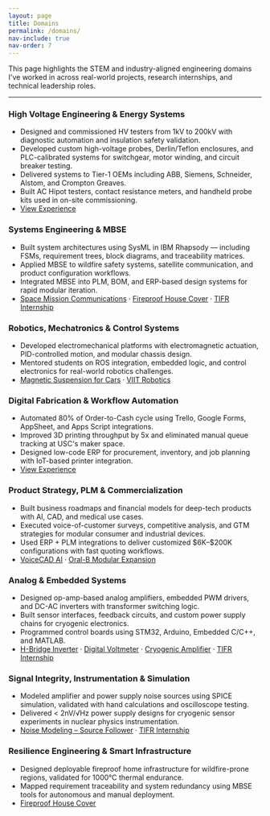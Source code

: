 ```yaml
---
layout: page
title: Domains
permalink: /domains/
nav-include: true
nav-order: 7
---
```


<p>This page highlights the STEM and industry-aligned engineering domains I've worked in across real-world projects, research internships, and technical leadership roles.</p>

<hr/>

<h3>High Voltage Engineering & Energy Systems</h3>
<ul>
  <li>Designed and commissioned HV testers from 1kV to 200kV with diagnostic automation and insulation safety validation.</li>
  <li>Developed custom high-voltage probes, Derlin/Teflon enclosures, and PLC-calibrated systems for switchgear, motor winding, and circuit breaker testing.</li>
  <li>Delivered systems to Tier-1 OEMs including ABB, Siemens, Schneider, Alstom, and Crompton Greaves.</li>
  <li>Built AC Hipot testers, contact resistance meters, and handheld probe kits used in on-site commissioning.</li>
  <li><a href="portfolio/experience/#----crest-test-systems-pvt-ltd">View Experience</a></li>
</ul>

<h3>Systems Engineering & MBSE</h3>
<ul>
  <li>Built system architectures using SysML in IBM Rhapsody — including FSMs, requirement trees, block diagrams, and traceability matrices.</li>
  <li>Applied MBSE to wildfire safety systems, satellite communication, and product configuration workflows.</li>
  <li>Integrated MBSE into PLM, BOM, and ERP-based design systems for rapid modular iteration.</li>
  <li>
    <a href="/projects/#mbse-space-mission-communication-system-nov-2024--dec-2024">Space Mission Communications</a> · 
    <a href="/projects/#fireproof-retractable-house-cover-jan-2025--mar-2025">Fireproof House Cover</a> · 
    <a href="/experience/#tata-institute-of-fundamental-research-tifr">TIFR Internship</a>
  </li>
</ul>

<h3>Robotics, Mechatronics & Control Systems</h3>
<ul>
  <li>Developed electromechanical platforms with electromagnetic actuation, PID-controlled motion, and modular chassis design.</li>
  <li>Mentored students on ROS integration, embedded logic, and control electronics for real-world robotics challenges.</li>
  <li>
    <a href="/projects/#magnetic-suspension-for-cars-nov-2017--dec-2017">Magnetic Suspension for Cars</a> · 
    <a href="/leadership/#viit-robotics">VIIT Robotics</a>
  </li>
</ul>

<h3>Digital Fabrication & Workflow Automation</h3>
<ul>
  <li>Automated 80% of Order-to-Cash cycle using Trello, Google Forms, AppSheet, and Apps Script integrations.</li>
  <li>Improved 3D printing throughput by 5x and eliminated manual queue tracking at USC's maker space.</li>
  <li>Designed low-code ERP for procurement, inventory, and job planning with IoT-based printer integration.</li>
  <li><a href="/experience/#university-of-southern-california--baum-family-maker-space">View Experience</a></li>
</ul>

<h3>Product Strategy, PLM & Commercialization</h3>
<ul>
  <li>Built business roadmaps and financial models for deep-tech products with AI, CAD, and medical use cases.</li>
  <li>Executed voice-of-customer surveys, competitive analysis, and GTM strategies for modular consumer and industrial devices.</li>
  <li>Used ERP + PLM integrations to deliver customized $6K–$200K configurations with fast quoting workflows.</li>
  <li>
    <a href="/projects/#voicecad-ai-ai-driven-cad-system-sep-2024--dec-2024">VoiceCAD AI</a> · 
    <a href="/projects/#expanding-oral-bs-modular-product-line-sep-2023--dec-2023">Oral-B Modular Expansion</a>
  </li>
</ul>

<h3>Analog & Embedded Systems</h3>
<ul>
  <li>Designed op-amp-based analog amplifiers, embedded PWM drivers, and DC-AC inverters with transformer switching logic.</li>
  <li>Built sensor interfaces, feedback circuits, and custom power supply chains for cryogenic electronics.</li>
  <li>Programmed control boards using STM32, Arduino, Embedded C/C++, and MATLAB.</li>
  <li>
    <a href="/projects/#h-bridge-72wh-240v-dc-ac-inverter-aug-2019--dec-2019">H-Bridge Inverter</a> · 
    <a href="/projects/#digital-voltmeter-feb-2019--apr-2019">Digital Voltmeter</a> · 
    <a href="/projects/#noise-modeling-of-a-source-follower-cryogenic-amplifier-may-2020--jun-2021">Cryogenic Amplifier</a> · 
    <a href="/experience/#tata-institute-of-fundamental-research-tifr">TIFR Internship</a>
  </li>
</ul>

<h3>Signal Integrity, Instrumentation & Simulation</h3>
<ul>
  <li>Modeled amplifier and power supply noise sources using SPICE simulation, validated with hand calculations and oscilloscope testing.</li>
  <li>Delivered < 2nV/√Hz power supply designs for cryogenic sensor experiments in nuclear physics instrumentation.</li>
  <li>
    <a href="/projects/#noise-modeling-of-a-source-follower-cryogenic-amplifier-may-2020--jun-2021">Noise Modeling – Source Follower</a> · 
    <a href="/experience/#tata-institute-of-fundamental-research-tifr">TIFR Internship</a>
  </li>
</ul>

<h3>Resilience Engineering & Smart Infrastructure</h3>
<ul>
  <li>Designed deployable fireproof home infrastructure for wildfire-prone regions, validated for 1000°C thermal endurance.</li>
  <li>Mapped requirement traceability and system redundancy using MBSE tools for autonomous and manual deployment.</li>
  <li>
    <a href="/projects/#fireproof-retractable-house-cover-jan-2025--mar-2025">Fireproof House Cover</a>
  </li>
</ul>
